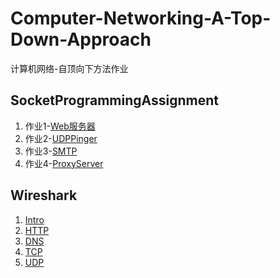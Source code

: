 # Computer-Networking-A-Top-Down-Approach
计算机网络-自顶向下方法作业

## SocketProgrammingAssignment
1. 作业1-[Web服务器](/SocketProgrammingAssignment/assignment1)
2. 作业2-[UDPPinger](/SocketProgrammingAssignment/assignment2)
3. 作业3-[SMTP](/SocketProgrammingAssignment/assignment3)
4. 作业4-[ProxyServer](/SocketProgrammingAssignment/assignment4)

## Wireshark
1. [Intro](/Wireshark/lab1_Intro)
2. [HTTP](/Wireshark/lab2_HTTP)
3. [DNS](/Wireshark/lab3_DNS)
4. [TCP](/Wireshark/lab4_TCP)
4. [UDP](/Wireshark/lab5_UDP)

